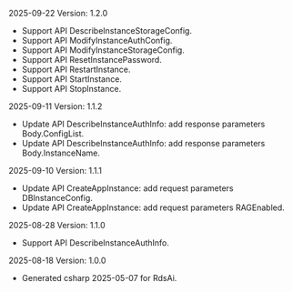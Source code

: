 2025-09-22 Version: 1.2.0
- Support API DescribeInstanceStorageConfig.
- Support API ModifyInstanceAuthConfig.
- Support API ModifyInstanceStorageConfig.
- Support API ResetInstancePassword.
- Support API RestartInstance.
- Support API StartInstance.
- Support API StopInstance.


2025-09-11 Version: 1.1.2
- Update API DescribeInstanceAuthInfo: add response parameters Body.ConfigList.
- Update API DescribeInstanceAuthInfo: add response parameters Body.InstanceName.


2025-09-10 Version: 1.1.1
- Update API CreateAppInstance: add request parameters DBInstanceConfig.
- Update API CreateAppInstance: add request parameters RAGEnabled.


2025-08-28 Version: 1.1.0
- Support API DescribeInstanceAuthInfo.


2025-08-18 Version: 1.0.0
- Generated csharp 2025-05-07 for RdsAi.


